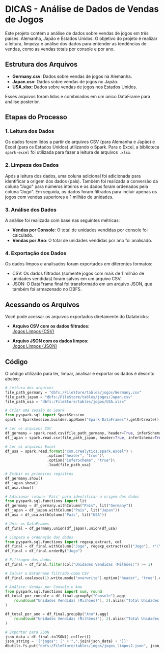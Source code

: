 # DICAS -  Análise de Dados de Vendas de Jogos

Este projeto contém a análise de dados sobre vendas de jogos em três países: Alemanha, Japão e Estados Unidos. O objetivo do projeto é realizar a leitura, limpeza e análise dos dados para entender as tendências de vendas, como as vendas totais por console e por ano.

## Estrutura dos Arquivos

- **Germany.csv**: Dados sobre vendas de jogos na Alemanha.
- **Japan.csv**: Dados sobre vendas de jogos no Japão.
- **USA.xlsx**: Dados sobre vendas de jogos nos Estados Unidos.

Esses arquivos foram lidos e combinados em um único DataFrame para análise posterior.

## Etapas do Processo

### 1. **Leitura dos Dados**
Os dados foram lidos a partir de arquivos CSV (para Alemanha e Japão) e Excel (para os Estados Unidos) utilizando o Spark. Para o Excel, a biblioteca `spark-excel` foi utilizada para fazer a leitura de arquivos `.xlsx`.

### 2. **Limpeza dos Dados**
Após a leitura dos dados, uma coluna adicional foi adicionada para identificar a origem dos dados (país). Também foi realizada a conversão da coluna "Jogo" para números inteiros e os dados foram ordenados pela coluna "Jogo". Em seguida, os dados foram filtrados para incluir apenas os jogos com vendas superiores a 1 milhão de unidades.

### 3. **Análise dos Dados**
A análise foi realizada com base nas seguintes métricas:
- **Vendas por Console**: O total de unidades vendidas por console foi calculado.
- **Vendas por Ano**: O total de unidades vendidas por ano foi analisado.

### 4. **Exportação dos Dados**
Os dados limpos e analisados foram exportados em diferentes formatos:
- CSV: Os dados filtrados (somente jogos com mais de 1 milhão de unidades vendidas) foram salvos em um arquivo CSV.
- JSON: O DataFrame final foi transformado em um arquivo JSON, que também foi armazenado no DBFS.

## Acessando os Arquivos

Você pode acessar os arquivos exportados diretamente do Databricks:

- **Arquivo CSV com os dados filtrados**:  
  [Jogos Limpos (CSV)](https://community.cloud.databricks.com/files/tables/jogos/jogos_limpos.csv)
  
- **Arquivo JSON com os dados limpos**:  
  [Jogos Limpos (JSON)](https://community.cloud.databricks.com/files/tables/jogos/jogos_limpos2.json)

## Código

O código utilizado para ler, limpar, analisar e exportar os dados é descrito abaixo:

```python
# Leitura dos arquivos
file_path_germany = "dbfs:/FileStore/tables/jogos/Germany.csv"
file_path_japan = "dbfs:/FileStore/tables/jogos/Japan.csv"
file_path_usa = "dbfs:/FileStore/tables/jogos/USA.xlsx"

# Criar uma sessão do Spark
from pyspark.sql import SparkSession
spark = SparkSession.builder.appName("Spark DataFrames").getOrCreate()

# Ler os arquivos CSV
df_germany = spark.read.csv(file_path_germany, header=True, inferSchema=True)
df_japan = spark.read.csv(file_path_japan, header=True, inferSchema=True)

# Ler os arquivos Excel
df_usa = spark.read.format("com.crealytics.spark.excel") \
                   .option("header", "true")\
                   .option("inferSchema", "true")\
                   .load(file_path_usa)

# Exibir os primeiros registros
df_germany.show()
df_japan.show()
df_usa.show()

# Adicionar coluna 'País' para identificar a origem dos dados
from pyspark.sql.functions import lit
df_germany = df_germany.withColumn("País", lit("Germany"))
df_japan = df_japan.withColumn("País", lit("Japan"))
df_usa = df_usa.withColumn("País", lit("USA"))

# Unir os DataFrames
df_final = df_germany.union(df_japan).union(df_usa)

# Limpeza e ordenação dos dados
from pyspark.sql.functions import regexp_extract, col
df_final = df_final.withColumn("Jogo", regexp_extract(col("Jogo"), r"(\d+)", 1).cast("int"))
df_final = df_final.orderBy("Jogo")

# Filtragem dos dados
df_final = df_final.filter(col("Unidades Vendidas (Milhões)") >= 1)

# Salvar o DataFrame filtrado como CSV
df_final.coalesce(1).write.mode("overwrite").option("header", "true").csv("dbfs:/FileStore/tables/jogos/jogos_limpos.csv")

# Análise: Vendas por Console e Ano
from pyspark.sql.functions import sum, round
df_total_por_console = df_final.groupBy("Console").agg(
    round(sum("Unidades Vendidas (Milhões)"), 2).alias("Total Unidades Vendidas")
)

df_total_por_ano = df_final.groupBy("Ano").agg(
    round(sum("Unidades Vendidas (Milhões)"), 2).alias("Total Unidades Vendidas")
)

# Exportar para JSON
json_data = df_final.toJSON().collect()
json_string = '{"jogos": [' + ",".join(json_data) + ']}'
dbutils.fs.put("dbfs:/FileStore/tables/jogos/jogos_limpos2.json", json_string, overwrite=True)

